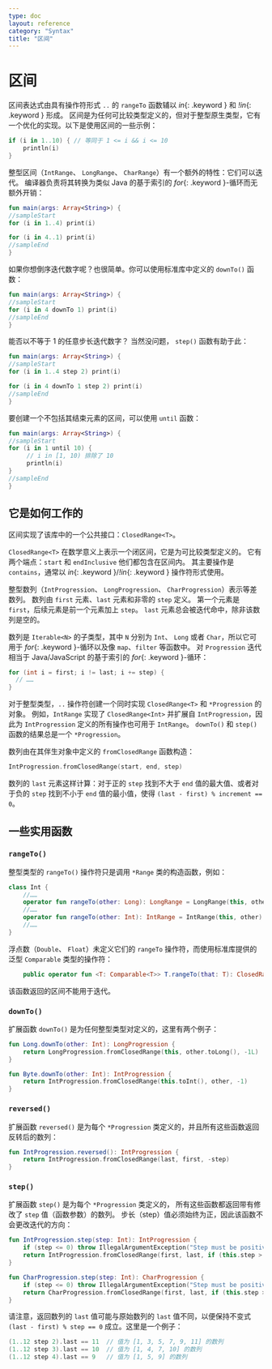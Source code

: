 ```yaml
---
type: doc
layout: reference
category: "Syntax"
title: "区间"
---
```


# 区间

区间表达式由具有操作符形式 `..` 的 `rangeTo` 函数辅以 *in*{: .keyword } 和 *!in*{: .keyword } 形成。
区间是为任何可比较类型定义的，但对于整型原生类型，它有一个优化的实现。以下是使用区间的一些示例：


``` kotlin
if (i in 1..10) { // 等同于 1 <= i && i <= 10
    println(i)
}
```


整型区间（`IntRange`、 `LongRange`、 `CharRange`）有一个额外的特性：它们可以迭代。
编译器负责将其转换为类似 Java 的基于索引的 *for*{: .keyword }-循环而无额外开销：


``` kotlin
fun main(args: Array<String>) {
//sampleStart
for (i in 1..4) print(i)

for (i in 4..1) print(i)
//sampleEnd
}
```


如果你想倒序迭代数字呢？也很简单。你可以使用标准库中定义的 `downTo()` 函数：


``` kotlin
fun main(args: Array<String>) {
//sampleStart
for (i in 4 downTo 1) print(i)
//sampleEnd
}
```


能否以不等于 1 的任意步长迭代数字？ 当然没问题， `step()` 函数有助于此：


``` kotlin
fun main(args: Array<String>) {
//sampleStart
for (i in 1..4 step 2) print(i)

for (i in 4 downTo 1 step 2) print(i)
//sampleEnd
}
```


要创建一个不包括其结束元素的区间，可以使用 `until` 函数：


``` kotlin
fun main(args: Array<String>) {
//sampleStart
for (i in 1 until 10) {
     // i in [1, 10) 排除了 10
     println(i)
}
//sampleEnd
}
```


## 它是如何工作的

区间实现了该库中的一个公共接口：`ClosedRange<T>`。

`ClosedRange<T>` 在数学意义上表示一个闭区间，它是为可比较类型定义的。
它有两个端点：`start` 和 `endInclusive` 他们都包含在区间内。
其主要操作是 `contains`，通常以 *in*{: .keyword }/*!in*{: .keyword } 操作符形式使用。

整型数列（`IntProgression`、 `LongProgression`、 `CharProgression`）表示等差数列。
数列由 `first` 元素、`last` 元素和非零的 `step` 定义。
第一个元素是 `first`，后续元素是前一个元素加上 `step`。 `last` 元素总会被迭代命中，除非该数列是空的。

数列是 `Iterable<N>` 的子类型，其中 `N` 分别为 `Int`、 `Long` 或者 `Char`，所以它可用于 *for*{: .keyword }-循环以及像 `map`、`filter` 等函数中。
对 `Progression` 迭代相当于 Java/JavaScript 的基于索引的 *for*{: .keyword }-循环：


```java
for (int i = first; i != last; i += step) {
  // ……
}
```


对于整型类型，`..` 操作符创建一个同时实现 `ClosedRange<T>` 和 `*Progression` 的对象。
例如，`IntRange` 实现了 `ClosedRange<Int>` 并扩展自 `IntProgression`，因此为 `IntProgression` 定义的所有操作也可用于 `IntRange`。
`downTo()` 和 `step()` 函数的结果总是一个 `*Progression`。

数列由在其伴生对象中定义的 `fromClosedRange` 函数构造：


``` kotlin
IntProgression.fromClosedRange(start, end, step)
```


数列的 `last` 元素这样计算：对于正的 `step` 找到不大于 `end` 值的最大值、或者对于负的 `step` 找到不小于 `end` 值的最小值，使得 `(last - first) % increment == 0`。



## 一些实用函数

### `rangeTo()`

整型类型的 `rangeTo()` 操作符只是调用 `*Range` 类的构造函数，例如：


```kotlin
class Int {
    //……
    operator fun rangeTo(other: Long): LongRange = LongRange(this, other)
    //……
    operator fun rangeTo(other: Int): IntRange = IntRange(this, other)
    //……
}
```


浮点数（`Double`、 `Float`）未定义它们的 `rangeTo` 操作符，而使用标准库提供的泛型 `Comparable` 类型的操作符：


```kotlin
    public operator fun <T: Comparable<T>> T.rangeTo(that: T): ClosedRange<T>
```


该函数返回的区间不能用于迭代。

### `downTo()`

扩展函数 `downTo()` 是为任何整型类型对定义的，这里有两个例子：


``` kotlin
fun Long.downTo(other: Int): LongProgression {
    return LongProgression.fromClosedRange(this, other.toLong(), -1L)
}

fun Byte.downTo(other: Int): IntProgression {
    return IntProgression.fromClosedRange(this.toInt(), other, -1)
}
```


### `reversed()`

扩展函数 `reversed()` 是为每个 `*Progression` 类定义的，并且所有这些函数返回反转后的数列：


``` kotlin
fun IntProgression.reversed(): IntProgression {
    return IntProgression.fromClosedRange(last, first, -step)
}
```


### `step()`

扩展函数 `step()` 是为每个 `*Progression` 类定义的，
所有这些函数都返回带有修改了 `step` 值（函数参数）的数列。
步长（step）值必须始终为正，因此该函数不会更改迭代的方向：


``` kotlin
fun IntProgression.step(step: Int): IntProgression {
    if (step <= 0) throw IllegalArgumentException("Step must be positive, was: $step")
    return IntProgression.fromClosedRange(first, last, if (this.step > 0) step else -step)
}

fun CharProgression.step(step: Int): CharProgression {
    if (step <= 0) throw IllegalArgumentException("Step must be positive, was: $step")
    return CharProgression.fromClosedRange(first, last, if (this.step > 0) step else -step)
}
```


请注意，返回数列的 `last` 值可能与原始数列的 `last` 值不同，以便保持不变式 `(last - first) % step == 0` 成立。这里是一个例子：


``` kotlin
(1..12 step 2).last == 11  // 值为 [1, 3, 5, 7, 9, 11] 的数列
(1..12 step 3).last == 10  // 值为 [1, 4, 7, 10] 的数列
(1..12 step 4).last == 9   // 值为 [1, 5, 9] 的数列
```

